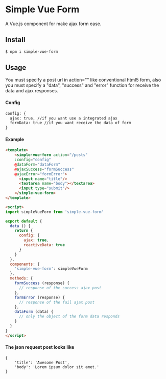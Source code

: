 # Simple Vue Form

A Vue.js component for make ajax form ease.

## Install

``` bash
$ npm i simple-vue-form
```
## Usage
You must specify a post url in action="" like conventional html5 form, also you must specify a "data", "success" and "error" function for receive the data and ajax responses.

#### Config
```html
config: {
  ajax: true, //if you want use a integrated ajax
  formData: true //if you want receive the data of form
}
```
#### Example
```html
<template>
    <simple-vue-form action="/posts" 
    :config="config" 
    @dataForm="dataForm"  
    @ajaxSuccess="formSuccess" 
    @ajaxError="formError">
      <input name="title"/>
      <textarea name="body"></textarea>
      <input type="submit"/>
    </simple-vue-form>
</template>

<script>
import simpleVueForm from 'simple-vue-form'

export default {
  data () {
    return {
      config: {
        ajax: true,
        reactiveData: true
      }
    }
  },
  components: {
    'simple-vue-form': simpleVueForm
  },
  methods: {
    formSuccess (response) {
      // response of the success ajax post
    },
    formError (response) {
      // response of the fail ajax post
    },
    dataForm (data) {
      // only the object of the form data responds
    }
  }
}
</script>
```
#### The json request post looks like

```
{
    'title': 'Awesome Post',
    'body': 'Lorem ipsum dolor sit amet.'
}
